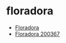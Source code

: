 # floradora

 * [Floradora](../../index/f/floradora-200367.json)
 * [Floradora 200367](../../index/f/floradora-200367.json)
